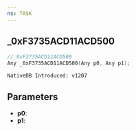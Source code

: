 ```yaml
---
ns: TASK
---
```

## _0xF3735ACD11ACD500

```c
// 0xF3735ACD11ACD500
Any _0xF3735ACD11ACD500(Any p0, Any p1);
```

```
NativeDB Introduced: v1207
```

## Parameters
* **p0**:
* **p1**:
